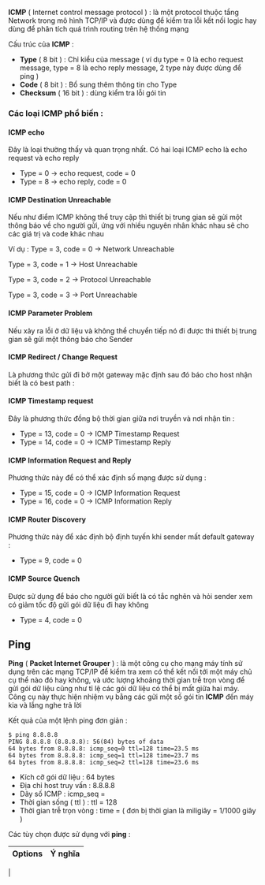 **ICMP** ( Internet control message protocol ) : là một protocol thuộc tầng Network trong mô hình TCP/IP và được dùng để kiểm tra lỗi kết nối logic hay dùng để phân tích quá trình routing trên hệ thống mạng

Cấu trúc của **ICMP** : 
- **Type** ( 8 bit ) : Chỉ kiểu của message ( ví dụ type = 0 là echo request message, type = 8 là echo reply message, 2 type này được dùng để ping )
- **Code** ( 8 bit ) : Bổ sung thêm thông tin cho Type
- **Checksum** ( 16 bit ) : dùng kiểm tra lỗi gói tin

### Các loại ICMP phổ biến : 

#### ICMP echo

Đây là loại thường thấy và quan trọng nhất. Có hai loại ICMP echo là echo request và echo reply
- Type = 0 -> echo request, code = 0
- Type = 8 -> echo reply, code = 0

#### ICMP Destination Unreachable

Nếu như điểm ICMP không thể truy cập thì thiết bị trung gian sẽ gửi một thông báo về cho người gửi, ứng với nhiều nguyên nhân khác nhau sẽ cho các giá trị và code khác nhau

Ví dụ : 
  Type = 3, code = 0 -> Network Unreachable
  
  Type = 3, code = 1 -> Host Unreachable
  
  Type = 3, code = 2 -> Protocol Unreachable
  
  Type = 3, code = 3 -> Port Unreachable
  
#### ICMP Parameter Problem

Nếu xảy ra lỗi ở dữ liệu và không thể chuyển tiếp nó đi được thì thiết bị trung gian sẽ gửi một thông báo cho Sender 

#### ICMP Redirect / Change Request

Là phương thức gửi đi bở một gateway mặc định sau đó báo cho host nhận biết là có best path : 

#### ICMP Timestamp request

Đây là phương thức đồng bộ thời gian giữa nơi truyền và nơi nhận tin :

- Type = 13, code = 0 -> ICMP Timestamp Request
- Type = 14, code = 0 -> ICMP Timestamp Reply

#### ICMP Information Request and Reply

Phương thức này để có thể xác định số mạng được sử dụng :

- Type = 15, code = 0 -> ICMP Information Request
- Type = 16, code = 0 -> ICMP Information Reply

#### ICMP Router Discovery
Phương thức này để xác định bộ định tuyến khi sender mất default gateway : 

- Type = 9, code = 0

#### ICMP Source Quench

Được sử dụng để báo cho người gửi biết là có tắc nghẽn và hỏi sender xem có giảm tốc độ gửi gói dữ liệu đi hay không 

- Type = 4, code = 0

## Ping

**Ping** ( **Packet Internet Grouper** ) : là một công cụ cho mạng máy tính sử dụng trên các mạng TCP/IP để kiểm tra xem có thể kết nối tới một máy chủ cụ thể nào đó hay không, và ước lượng khoảng thời gian trễ trọn vòng để gửi gói dữ liệu cũng như tỉ lệ các gói dữ liệu có thể bị mất giữa hai máy. Công cụ này thực hiện nhiệm vụ bằng các gửi một số gói tin **ICMP** đến máy kia và lắng nghe trả lời

Kết quả của một lệnh ping đơn giản : 

```
$ ping 8.8.8.8
PING 8.8.8.8 (8.8.8.8): 56(84) bytes of data
64 bytes from 8.8.8.8: icmp_seq=0 ttl=128 time=23.5 ms
64 bytes from 8.8.8.8: icmp_seq=1 ttl=128 time=23.7 ms
64 bytes from 8.8.8.8: icmp_seq=2 ttl=128 time=23.6 ms
```

- Kích cỡ gói dữ liệu : 64 bytes
- Địa chỉ host truy vấn : 8.8.8.8
- Dãy số ICMP : icmp_seq = 
- Thời gian sống ( ttl ) : ttl = 128
- Thời gian trễ trọn vòng : time =  ( đơn bị thời gian là miligiây = 1/1000 giây )

Các tùy chọn được sử dụng với **ping** : 

| Options | Ý nghĩa |
|--|--|
|

